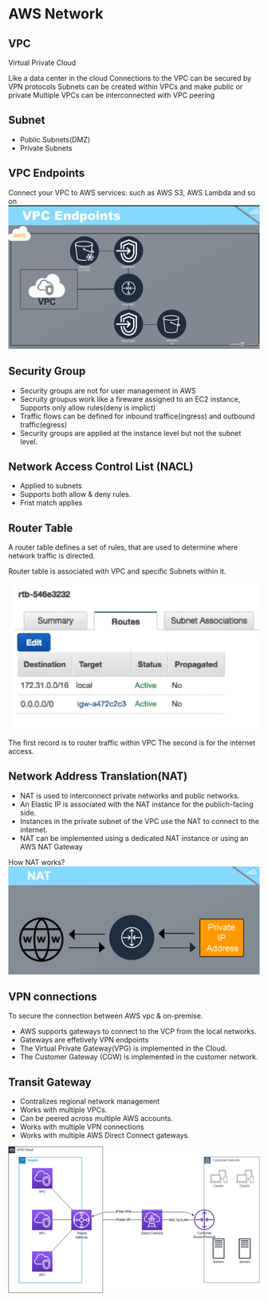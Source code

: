 # AWS Network

## VPC
Virtual Private Cloud

Like a data center in the cloud
Connections to the VPC can be secured by VPN protocols
Subnets can be created within VPCs and make public or private
Multiple VPCs can be interconnected with VPC peering

## Subnet
- Public Subnets(DMZ)
- Private Subnets

## VPC Endpoints
Connect your VPC to AWS services: such as AWS S3, AWS Lambda and so on
![VPC-Endpoints](VPC-Endpoints.png)

## Security Group

- Security groups are not for user management in AWS
- Secruity groupus work like a fireware assigned to an EC2 instance,
 Supports only allow rules(deny is implict)
- Traffic flows can be defined for inbound traffice(ingress) and 
outbound traffic(egress)
- Security groups are applied at the instance level but not the subnet level.

## Network Access Control List (NACL)
- Applied to subnets
- Supports both allow & deny rules.
- Frist match applies

## Router Table
A router table defines a set of rules, that are used to determine where 
network traffic is directed.

Router table is associated with VPC and specific Subnets within it.

![Route-Table-Routes](Route-Table-Routes.png)

The first record is to router traffic within VPC
The second is for the internet access.

## Network Address Translation(NAT)
- NAT is used to interconnect private networks and public networks.
- An Elastic IP is associated with the NAT instance for the publich-facing side.
- Instances in the private subnet of the VPC use the NAT to connect to the internet.
- NAT can be implemented using a dedicated NAT instance or using an AWS NAT Gateway

How NAT works?
![how NAT works](NAT.png)

## VPN connections
To secure the connection between AWS vpc & on-premise.

- AWS supports gateways to connect to the VCP from the local networks.
- Gateways are effetively VPN endpoints
- The Virtual Private Gateway(VPG) is implemented in the Cloud.
- The Customer Gateway (CGW) is implemented in the customer network.

## Transit Gateway
- Contralizes regional network management
- Works with multiple VPCs.
- Can be peered across multiple AWS accounts.
- Works with multiple VPN connections
- Works with multiple AWS Direct Connect gateways.

![TransitGateway + DirectConnect + VPN](TransitGateway+DirectConnect+VPN.png)